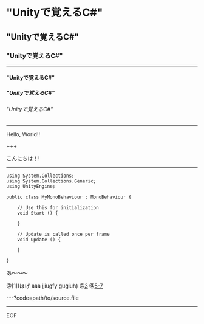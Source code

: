 # "Unityで覚えるC#"
## "Unityで覚えるC#"
### "Unityで覚えるC#"
---
#### "Unityで覚えるC#"
##### "Unityで覚えるC#"
###### "Unityで覚えるC#"

---

Hello, World!!

+++

こんにちは！!

---

```
using System.Collections;
using System.Collections.Generic;
using UnityEngine;

public class MyMonoBehaviour : MonoBehaviour {

	// Use this for initialization
	void Start () {
		
	}
	
	// Update is called once per frame
	void Update () {
		
	}
    
}
```
あ〜〜〜

@[1](ほげ aaa jjiugfy gugiuh)
@[3](dydfiguygiughoi)
@[5-7](aaaaaaaaa)

---?code=path/to/source.file



---

EOF
